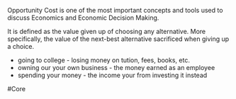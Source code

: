 Opportunity Cost is one of the most important concepts and tools used to discuss Economics and Economic Decision Making.

It is defined as the value given up of choosing any alternative. More specifically, the value of the next-best alternative sacrificed when giving up a choice.

- going to college - losing money on tution, fees, books, etc.
- owning our your own business - the money earned as an employee
- spending your money - the income your from investing it instead

#Core 